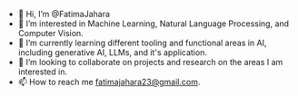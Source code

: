 - 👋 Hi, I’m @FatimaJahara
- 👀 I’m interested in Machine Learning, Natural Language Processing, and Computer Vision.
- 🌱 I’m currently learning different tooling and functional areas in AI, including generative AI, LLMs, and it's application.
- 💞️ I’m looking to collaborate on projects and research on the areas I am interested in.
- 📫 How to reach me fatimajahara23@gmail.com.
<!---
FatimaJahara/FatimaJahara is a ✨ special ✨ repository because its `README.md` (this file) appears on your GitHub profile.
You can click the Preview link to take a look at your changes.
--->
